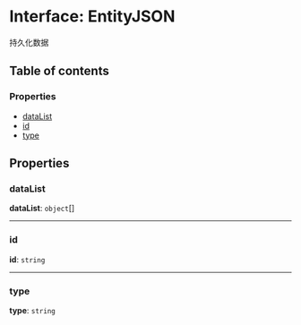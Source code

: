 # Interface: EntityJSON

持久化数据

## Table of contents

### Properties

* [dataList](/auto-docs/editor/interfaces/EntityJSON.md#datalist)
* [id](/auto-docs/editor/interfaces/EntityJSON.md#id)
* [type](/auto-docs/editor/interfaces/EntityJSON.md#type)

## Properties

### dataList

**dataList**: `object`\[]

***

### id

**id**: `string`

***

### type

**type**: `string`
